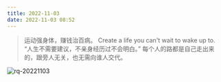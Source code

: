 ```yaml
---
title: 2022-11-03
date: 2022-11-03 08:52
---
```


> 运动强身体，赚钱治百病。
> Create a life you can't wait to wake up to.​​​​
> “人生不需要建议，不亲身经历过不会明白。” 每个人的路都是自己走出来的，跟旁人无关，也无需向谁人交代。

![rq-20221103](http://images.iotop.work/uPic/2022113-rq-20221103.jpg)